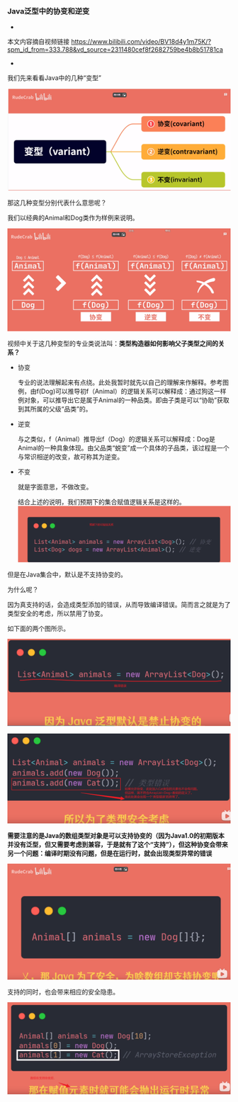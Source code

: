 ### Java泛型中的协变和逆变

* 

本文内容摘自视频链接
https://www.bilibili.com/video/BV18d4y1m75K/?spm_id_from=333.788&vd_source=2311480cef8f2682759be4b8b51781ca

* 

我们先来看看Java中的几种“变型”

![变型分类](assets/变型分类.png?t=1708565126425)

那这几种变型分别代表什么意思呢？

我们以经典的Animal和Dog类作为样例来说明。

![.png](assets/变型分类-示例说明.png)

视频中关于这几种变型的专业类说法叫：**类型构造器如何影响父子类型之间的关系？**

* 协变
  
  专业的说法理解起来有点绕。此处我暂时就先以自己的理解来作解释。参考图例，由f(Dog)可以推导初f（Animal）的逻辑关系可以解释成：通过狗这一样例对象，可以推导出它是属于Animal的一种品类。即由子类是可以“协助”获取到其所属的父级“品类”的。
* 逆变
  
  与之类似，f（Animal）推导出f（Dog）的逻辑关系可以解释成：Dog是Animal的一种具象体现。由父品类“蜕变”成一个具体的子品类，该过程是一个与常识相逆的改变，故可称其为逆变。
* 不变
  
  就是字面意思，不做改变。
  
  结合上述的说明，我们预期下的集合赋值逻辑关系是这样的。
  ![变型分类-预期下的对象赋值关系](assets/变型分类-预期下的对象赋值关系.png)

但是在Java集合中，默认是不支持协变的。

为什么呢？

因为真支持的话，会造成类型添加的错误，从而导致编译错误。简而言之就是为了类型安全的考虑，所以禁用了协变。

如下面的两个图所示。

![Java默认不支持协变](assets/变型分类-Java默认不支持协变.png)

![Java默认不支持协变-原因](assets/变型分类-Java默认不支持协变-原因.png)

**需要注意的是Java的数组类型对象是可以支持协变的（因为Java1.0的初期版本并没有泛型，但又需要考虑到兼容，于是就有了这个“支持”），但这种协变会带来另一个问题：编译时期没有问题，但是在运行时，就会出现类型异常的错误**

![Java数组默认支持协变](assets/变型分类-Java数组默认支持协变.png)

支持的同时，也会带来相应的安全隐患。

![Java.png](assets/变型分类-Java数组默认支持协变-安全隐患.png)








